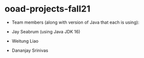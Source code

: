 # ooad-projects-fall21
- Team members (along with version of Java that each is using):

- Jay Seabrum (using Java JDK 16)
- Weitung Liao
- Dananjay Srinivas





